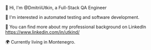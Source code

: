 👋 Hi, I'm @DmitriiUtkin, a Full-Stack QA Engineer

👀 I'm interested in automated testing and software development.

💼 You can find more about my professional background on LinkedIn https://www.linkedin.com/in/utkind/

🌍 Currently living in Montenegro.

